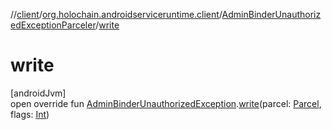 //[client](../../../index.md)/[org.holochain.androidserviceruntime.client](../index.md)/[AdminBinderUnauthorizedExceptionParceler](index.md)/[write](write.md)

# write

[androidJvm]\
open override fun [AdminBinderUnauthorizedException](../-admin-binder-unauthorized-exception/index.md).[write](write.md)(parcel: [Parcel](https://developer.android.com/reference/kotlin/android/os/Parcel.html), flags: [Int](https://kotlinlang.org/api/core/kotlin-stdlib/kotlin/-int/index.html))